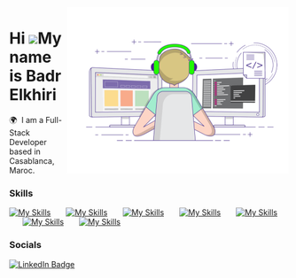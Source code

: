 <img align="right" alt="Coding" width="400" src="https://raw.githubusercontent.com/devSouvik/devSouvik/master/gif3.gif">


Hi ![](https://user-images.githubusercontent.com/18350557/176309783-0785949b-9127-417c-8b55-ab5a4333674e.gif)My name is Badr Elkhiri
========================================================================================================================================

🌍  I am a Full-Stack Developer based in Casablanca, Maroc.
<br/>

### Skills

[![My Skills](https://skillicons.dev/icons?i=html,css)](https://skillicons.dev) &nbsp;&nbsp;&nbsp;&nbsp;&nbsp; [![My Skills](https://skillicons.dev/icons?i=js,ts)](https://skillicons.dev) 
&nbsp;&nbsp;&nbsp;&nbsp;&nbsp; [![My Skills](https://skillicons.dev/icons?i=nodejs,express)](https://skillicons.dev) &nbsp;&nbsp;&nbsp;&nbsp;&nbsp; [![My Skills](https://skillicons.dev/icons?i=react,next)](https://skillicons.dev) &nbsp;&nbsp;&nbsp;&nbsp;&nbsp; [![My Skills](https://skillicons.dev/icons?i=mongodb,postgres)](https://skillicons.dev) &nbsp;&nbsp;&nbsp;&nbsp;&nbsp; [![My Skills](https://skillicons.dev/icons?i=tailwind,bootstrap)](https://skillicons.dev) &nbsp;&nbsp;&nbsp;&nbsp;&nbsp; [![My Skills](https://skillicons.dev/icons?i=cs,dotnet)](https://skillicons.dev)
<br/>

### Socials

<div id="badges">
  <a href="https://www.linkedin.com/in/badr-el-khiri/">
    <img src="https://img.shields.io/badge/LinkedIn-blue?style=for-the-badge&logo=linkedin&logoColor=white" alt="LinkedIn Badge"/>
  </a>
</div>
